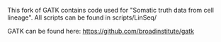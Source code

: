 This fork of GATK contains code used for "Somatic truth data from cell lineage". All scripts can be found in scripts/LinSeq/

GATK can be found here: https://github.com/broadinstitute/gatk
